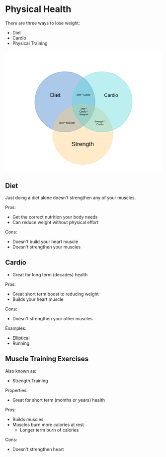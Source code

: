 # Physical Health

There are three ways to lose weight:

* Diet
* Cardio
* Physical Training

![](../../.gitbook/assets/three-set-venn-diagram-ux-communication.png)

## Diet

Just doing a diet alone doesn't strengthen any of your muscles.

Pros:

* Get the correct nutrition your body needs
* Can reduce weight without physical effort

Cons:

* Doesn't build your heart muscle
* Doesn't strengthen your muscles

## Cardio

* Great for long term \(decades\) health

Pros:

* Great short term boost to reducing weight
* Builds your heart muscle

Cons:

* Doesn't strengthen your other muscles

Examples:

* Elliptical
* Running

## Muscle Training Exercises

Also known as:

* Strength Training

Properties:

* Great for short term \(months or years\) health

Pros:

* Builds muscles
* Muscles burn more calories at rest
  * Longer term burn of calories

Cons:

* Doesn't strengthen heart

